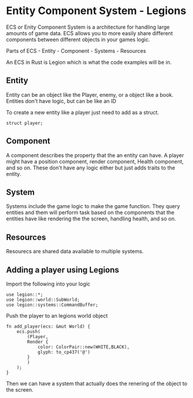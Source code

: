 # Entity Component System - Legions

ECS or Enity Component System is a architecture for handling large amounts of game data.  ECS allows you to more easily share different components between different objects in your games logic.  

Parts of ECS
    - Entity
    - Component
    - Systems
    - Resources

An ECS in Rust is Legion which is what the code examples will be in.

## Entity

Entity can be an object like the Player, enemy, or a object like a book.  Entities don't have logic, but can be like an ID 

To create a new entity like a player just need to add as a struct.

```
struct player;
```

## Component

A component describes the property that the an entity can have. A player might have a position component, render component, Health component, and so on.  These don't have any logic either but just adds traits to the entity.

## System

Systems include the game logic to make the game function.  They query entities and them will perform task based on the components that the entities have like rendering the the screen, handling health, and so on.

## Resources

Resourecs are shared data available to multiple systems.

## Adding a player using Legions

Import the following into your logic

```
use legion::*;
use legion::world::SubWorld;
use legion::systems::CommandBuffer;
```

Push the player to an legions world object

```
fn add_player(ecs: &mut World) {
    ecs.push(
        (Player,
        Render {
            color: ColorPair::new(WHITE,BLACK),
            glyph: to_cp437('@')
        }
        )
    );
}
```

Then we can have a system that actually does the renering of the object to the screen.

